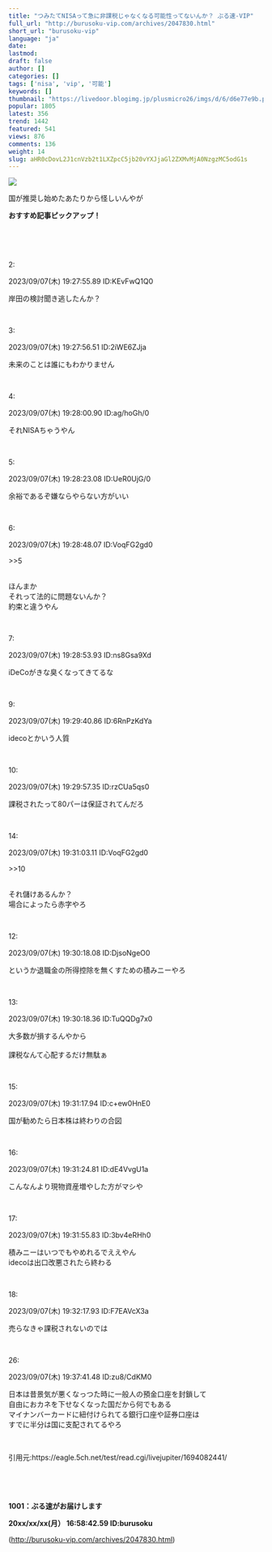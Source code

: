```yaml
---
title: "つみたてNISAって急に非課税じゃなくなる可能性ってないんか？ ぶる速-VIP"
full_url: "http://burusoku-vip.com/archives/2047830.html"
short_url: "burusoku-vip"
language: "ja"
date: 
lastmod: 
draft: false
author: []
categories: []
tags: ['nisa', 'vip', '可能']
keywords: []
thumbnail: "https://livedoor.blogimg.jp/plusmicro26/imgs/d/6/d6e77e9b.png"
popular: 1805
latest: 356
trend: 1442
featured: 541
views: 876
comments: 136
weight: 14
slug: aHR0cDovL2J1cnVzb2t1LXZpcC5jb20vYXJjaGl2ZXMvMjA0NzgzMC5odG1s
---
```


![](https://livedoor.blogimg.jp/plusmicro26/imgs/d/6/d6e77e9b.png)

<div><p>国が推奨し始めたあたりから怪しいんやが</p><p><b>おすすめ記事ピックアップ！</b></p> <p class='g-ad1'> </p> <p class='g-ad2'> </p> <p></p><br><br> <br><p>2: <p> 2023/09/07(木) 19:27:55.89 ID:KEvFwQ1Q0</p></p><p> 岸田の検討聞き逃したんか？ </p><br> <p>3: <p> 2023/09/07(木) 19:27:56.51 ID:2iWE6ZJja</p></p><p> 未来のことは誰にもわかりません </p><br> <p>4: <p> 2023/09/07(木) 19:28:00.90 ID:ag/hoGh/0</p></p><p> それNISAちゃうやん </p><br> <p>5: <p> 2023/09/07(木) 19:28:23.08 ID:UeR0UjG/0</p></p><p> 余裕であるぞ嫌ならやらない方がいい </p><br> <p>6: <p> 2023/09/07(木) 19:28:48.07 ID:VoqFG2gd0</p></p><p> <p class='anchor'>>>5</p> <br> ほんまか <br> それって法的に問題ないんか？ <br> 約束と違うやん </p><br> <p>7: <p> 2023/09/07(木) 19:28:53.93 ID:ns8Gsa9Xd</p></p><p> iDeCoがきな臭くなってきてるな </p><br> <p>9: <p> 2023/09/07(木) 19:29:40.86 ID:6RnPzKdYa</p></p><p> idecoとかいう人質 </p><br> <p>10: <p> 2023/09/07(木) 19:29:57.35 ID:rzCUa5qs0</p></p><p> 課税されたって80パーは保証されてんだろ </p><br> <p>14: <p> 2023/09/07(木) 19:31:03.11 ID:VoqFG2gd0</p></p><p> <p class='anchor'>>>10</p> <br> それ儲けあるんか？ <br> 場合によったら赤字やろ </p><br> <p>12: <p> 2023/09/07(木) 19:30:18.08 ID:DjsoNgeO0</p></p><p> というか退職金の所得控除を無くすための積みニーやろ </p><br> <p>13: <p> 2023/09/07(木) 19:30:18.36 ID:TuQQDg7x0</p></p><p> 大多数が損するんやから <br> <br> 課税なんて心配するだけ無駄ぁ </p><br> <p>15: <p> 2023/09/07(木) 19:31:17.94 ID:c+ew0HnE0</p></p><p> 国が勧めたら日本株は終わりの合図 </p><br> <p>16: <p> 2023/09/07(木) 19:31:24.81 ID:dE4VvgU1a</p></p><p> こんなんより現物資産増やした方がマシや </p><br> <p>17: <p> 2023/09/07(木) 19:31:55.83 ID:3bv4eRHh0</p></p><p> 積みニーはいつでもやめれるでええやん <br> idecoは出口改悪されたら終わる </p><br> <p>18: <p> 2023/09/07(木) 19:32:17.93 ID:F7EAVcX3a</p></p><p> 売らなきゃ課税されないのでは </p><br> <p>26: <p> 2023/09/07(木) 19:37:41.48 ID:zu8/CdKM0</p></p><p> 日本は昔景気が悪くなっつた時に一般人の預金口座を封鎖して <br> 自由におカネを下せなくなった国だから何でもある <br> マイナンバーカードに紐付けられてる銀行口座や証券口座は <br> すでに半分は国に支配されてるやろ </p><br> <p>引用元:https://eagle.5ch.net/test/read.cgi/livejupiter/1694082441/</p> <br> <p id='csw_block'></p> <p id='divSP1'> </p> <br><p><b>1001：ぶる速がお届けします <p> 20xx/xx/xx(月） 16:58:42.59 ID:burusoku</p></b></p> <p class='g-ad1'> </p> <p class='g-ad2'> </p> <p id='divSP'> </p> </div>

(http://burusoku-vip.com/archives/2047830.html)
